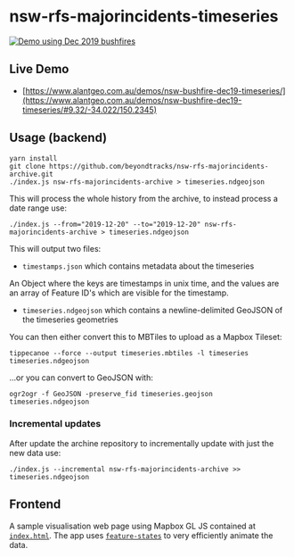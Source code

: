 # nsw-rfs-majorincidents-timeseries

[![Demo using Dec 2019 bushfires](demo.gif)](https://www.alantgeo.com.au/demos/nsw-bushfire-dec19-timeseries/#9.32/-34.022/150.2345)

## Live Demo

- [https://www.alantgeo.com.au/demos/nsw-bushfire-dec19-timeseries/](https://www.alantgeo.com.au/demos/nsw-bushfire-dec19-timeseries/#9.32/-34.022/150.2345)

## Usage (backend)

    yarn install
    git clone https://github.com/beyondtracks/nsw-rfs-majorincidents-archive.git
    ./index.js nsw-rfs-majorincidents-archive > timeseries.ndgeojson

This will process the whole history from the archive, to instead process a date range use:

    ./index.js --from="2019-12-20" --to="2019-12-20" nsw-rfs-majorincidents-archive > timeseries.ndgeojson

This will output two files:

- `timestamps.json` which contains metadata about the timeseries

An Object where the keys are timestamps in unix time, and the values are an array of Feature ID's which are visible for the timestamp.

- `timeseries.ndgeojson` which contains a newline-delimited GeoJSON of the timeseries geometries

You can then either convert this to MBTiles to upload as a Mapbox Tileset:

    tippecanoe --force --output timeseries.mbtiles -l timeseries timeseries.ndgeojson

...or you can convert to GeoJSON with:

    ogr2ogr -f GeoJSON -preserve_fid timeseries.geojson timeseries.ndgeojson


### Incremental updates

After update the archine repository to incrementally update with just the new data use:

    ./index.js --incremental nsw-rfs-majorincidents-archive >> timeseries.ndgeojson

## Frontend

A sample visualisation web page using Mapbox GL JS contained at [`index.html`](https://github.com/beyondtracks/nsw-rfs-majorincidents-timeseries/blob/master/index.html). The app uses [`feature-states`](https://docs.mapbox.com/mapbox-gl-js/style-spec/#expressions-feature-state) to very efficiently animate the data.
